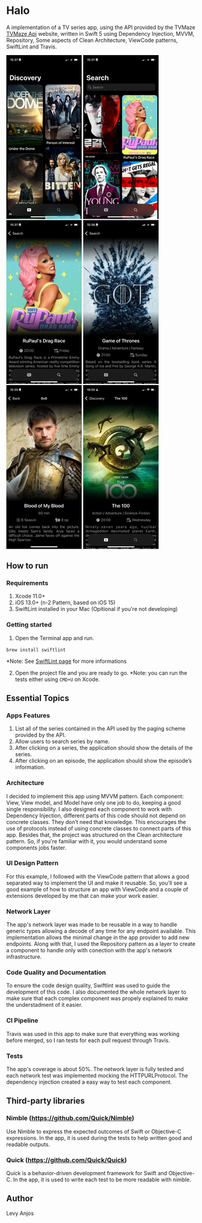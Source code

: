 # **Halo**

A implementation of a TV series app, using the API provided by the TVMaze
[TVMaze Api](https://www.tvmaze.com/api) website, written in Swift 5 using Dependency Injection, MVVM, Repository, Some aspects of Clean Architecture, ViewCode patterns, SwiftLint and Travis.

<p float="center">
<img src="./images/1.jpg" width=200>
<img src="./images/2.jpg" width=200>
<img src="./images/3.jpg" width=200>
<img src="./images/4.jpg" width=200>
<img src="./images/5.jpg" width=200>
<img src="./images/6.jpg" width=200>
</p>


## **How to run**

### Requirements

1. Xcode 11.0+
2. iOS 13.0+ (n-2 Pattern, based on iOS 15)
3. SwiftLint installed in your Mac (Opitional if you're not developing)

### **Getting started**

1. Open the Terminal app and run.

```
brew install swiftlint
```
*Note: See [SwiftLint page](https://github.com/realm/SwiftLint) for more informations

2. Open the project file and you are ready to go.
*Note: you can run the tests either using `CMD+U` on Xcode.

## **Essential Topics**

### **Apps Features**

1. List all of the series contained in the API used by the paging scheme provided by the
API.
2. Allow users to search series by name.
3. After clicking on a series, the application should show the details of the series.
4. After clicking on an episode, the application should show the episode’s information.
 
### **Architecture** 

I decided to implement this app using MVVM pattern. Each component: View, View model, and Model have only one job to do, keeping a good single responsibility. I also designed each component to work with Dependency Injection, different parts of this code should not depend on concrete classes. They don’t need that knowledge. This encourages the use of protocols instead of using concrete classes to connect parts of this app. Besides that, the project was structured on the Clean architecture pattern. So, if you're familiar with it, you would understand some components jobs faster.


### **UI Design Pattern**

For this example, I followed with the ViewCode pattern that allows a good separated way to implement the UI and make it reusable. So, you'll see a good example of how to structure an app with ViewCode and a couple of extensions developed by me that can make your work easier.


### **Network Layer**

The app's network layer was made to be reusable in a way to handle generic types allowing a decode of any time for any endpoint available. This implementation allows the minimal change in the app provider to add new endpoints. Along with that, I used the Repository pattern as a layer to create a component to handle only with conection with the app's network infrastructure.


### **Code Quality and Documentation**

To ensure the code design quality, Swiftlint was used to guide the development of this code. I also documented the whole network layer to make sure that each complex component was propely explained to make the understadment of it easier.


### **CI Pipeline**

Travis was used in this app to make sure that everything was working before merged, so I ran tests for each pull request through Travis. 


### **Tests**

The app's coverage is about 50%. The network layer is fully tested and each network test was implemented mocking the HTTPURLProtocol. The dependency injection created a easy way to test each component.


## **Third-party libraries**

### **Nimble (https://github.com/Quick/Nimble)**

Use Nimble to express the expected outcomes of Swift or Objective-C expressions. In the app, it is used during the tests to help written good and readable outputs.

### **Quick (https://github.com/Quick/Quick)**

Quick is a behavior-driven development framework for Swift and Objective-C. In the app, it is used to write each test to be more readable with nimble.

## **Author**

Levy Anjos
